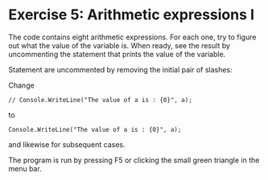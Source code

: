 ﻿# Exercise 5: Arithmetic expressions I

The code contains eight arithmetic expressions. For each one, 
try to figure out what the value of the variable is. When 
ready, see the result by uncommenting the statement that 
prints the value of the variable. 

Statement are uncommented by removing the initial pair 
of slashes: 
 
Change

    // Console.WriteLine("The value of a is : {0}", a); 

to 

    Console.WriteLine("The value of a is : {0}", a); 
 
and likewise for subsequent cases. 
 
The program is run by pressing F5 or clicking the small 
green triangle in the menu bar.

